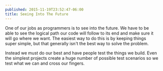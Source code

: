 ```yaml
---
published: 2015-11-19T23:52:47-06:00
title: Seeing Into The Future
---
```

One of our jobs as programmers is to see into the future. We have to be able to see the logical path our code will follow to its end and make sure it will go where we want. The easiest way to do this is by keeping things super simple, but that generally isn't the best way to solve the problem.

Instead we must do our best and have people test the things we build. Even the simplest projects create a huge number of possible test scenarios so we test what we can and cross our fingers.